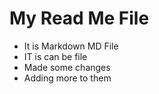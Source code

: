 # My Read Me File

- It is Markdown MD File
- IT is can be file
- Made some changes
- Adding more to them
